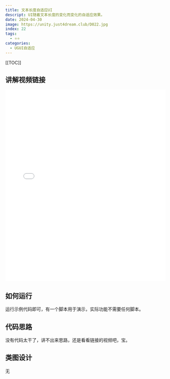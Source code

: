 ```yaml
---
title: 文本长度自适应UI
descript: UI随着文本长度的变化而变化的自适应效果。
date: 2024-04-30
image: https://unity.just4dream.club/D022.jpg
index: 22
tags:
  - ⭐️⭐️
categories:
  - UGUI自适应
---
```


[[TOC]]

## 讲解视频链接
<iframe
  src="//player.bilibili.com/player.html?isOutside=true&aid=553204518&bvid=BV1zi4y1U7UW&cid=577109658&p=1&high_quality=1&danmaku=1&as_wide=1"
  allowfullscreen="allowfullscreen"
  width="100%"
  height="600"
  scrolling="no"
  frameborder="0"
  sandbox="allow-top-navigation allow-same-origin allow-forms allow-scripts"
>
</iframe>

## 如何运行
运行示例代码即可，有一个脚本用于演示，实际功能不需要任何脚本。

## 代码思路

没有代码太干了，讲不出来思路，还是看看链接的视频吧，宝。

## 类图设计
无
